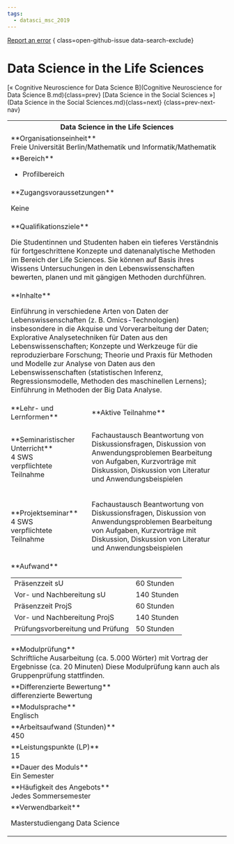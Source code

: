```yaml
---
tags:
  - datasci_msc_2019
---
```

[Report an error](https://github.com/SGSSGene/FUB-SUP/issues/new?title=Error%20in%20%22Data%20Science%20in%20the%20Life%20Sciences%22&body=There%20seems%20to%20be%20an%20error%20in%20module%20%22Data%20Science%20in%20the%20Life%20Sciences%22%2E%0A%0A%3CDescribe%20here%20a%20slightly%20more%20detailed%20description%20of%20what%20is%20wrong%3E&labels=bug)
{ class=open-github-issue data-search-exclude}

# Data Science in the Life Sciences

[« Cognitive Neuroscience for Data Science B](Cognitive Neuroscience for Data Science B.md){class=prev}
[Data Science in the Social Sciences »](Data Science in the Social Sciences.md){class=next}
{class=prev-next-nav}

<table markdown id="moduledesc">
<tr markdown class="moduledesc_head"><th colspan="2">Data Science in the Life Sciences </th></tr>
<tr markdown><td colspan="2">**Organisationseinheit**   <br>Freie Universität Berlin/Mathematik und Informatik/Mathematik</td></tr>

<tr markdown><td colspan="2">**Bereich**<br>


- Profilbereich

</td></tr>

<tr markdown><td colspan="2">**Zugangsvoraussetzungen** <br>

Keine


</td></tr>
<tr markdown><td colspan="2">**Qualifikationsziele**    <br>

Die Studentinnen und Studenten haben ein tieferes Verständnis für
fortgeschrittene Konzepte und datenanalytische Methoden im Bereich der Life
Sciences. Sie können auf Basis ihres Wissens Untersuchungen in den
Lebenswissenschaften bewerten, planen und mit gängigen Methoden durchführen.


</td></tr>
<tr markdown><td colspan="2">**Inhalte**                <br>

Einführung in verschiedene Arten von Daten der Lebenswissenschaften (z. B.
Omics-Technologien) insbesondere in die Akquise und Vorverarbeitung der
Daten; Explorative Analysetechniken für Daten aus den Lebenswissenschaften;
Konzepte und Werkzeuge für die reproduzierbare Forschung; Theorie und Praxis
für Methoden und Modelle zur Analyse von Daten aus den Lebenswissenschaften
(statistischen Inferenz, Regressionsmodelle, Methoden des maschinellen
Lernens); Einführung in Methoden der Big Data Analyse.


</td></tr>

<tr markdown><td>**Lehr- und Lernformen**</td><td>**Aktive Teilnahme**</td></tr>
<tr markdown><td> **Seminaristischer Unterricht** <br>4 SWS <br> verpflichtete Teilnahme</td><td>

Fachaustausch Beantwortung von Diskussionsfragen, Diskussion von Anwendungsproblemen
Bearbeitung von Aufgaben, Kurzvorträge mit Diskussion, Diskussion von Literatur und Anwendungsbeispielen
</td></tr>
<tr markdown><td> **Projektseminar** <br>4 SWS <br> verpflichtete Teilnahme</td><td>

Fachaustausch Beantwortung von Diskussionsfragen, Diskussion von Anwendungsproblemen
Bearbeitung von Aufgaben, Kurzvorträge mit Diskussion, Diskussion von Literatur und Anwendungsbeispielen
</td></tr>
<tr markdown><td colspan="2">**Aufwand**                <br>
<table class="aufwand_table">
<tr><td>Präsenzzeit sU</td><td>60 Stunden</td></tr>
<tr><td>Vor- und Nachbereitung sU</td><td>140 Stunden</td></tr>
<tr><td>Präsenzzeit ProjS</td><td>60 Stunden</td></tr>
<tr><td>Vor- und Nachbereitung ProjS</td><td>140 Stunden</td></tr>
<tr><td>Prüfungsvorbereitung und Prüfung</td><td>50 Stunden</td></tr>
</table>

</td></tr>
<tr markdown><td colspan="2">**Modulprüfung**             <br>Schriftliche Ausarbeitung (ca. 5.000 Wörter) mit Vortrag der Ergebnisse (ca.
20 Minuten) Diese Modulprüfung kann auch als Gruppenprüfung stattfinden.


</td></tr>
<tr markdown><td colspan="2">**Differenzierte Bewertung** <br>differenzierte Bewertung

</td></tr>
<tr markdown><td colspan="2">**Modulsprache**             <br>Englisch</td></tr>
<tr markdown><td colspan="2">**Arbeitsaufwand (Stunden)** <br>450</td></tr>
<tr markdown><td colspan="2">**Leistungspunkte (LP)**     <br>15</td></tr>
<tr markdown><td colspan="2">**Dauer des Moduls**         <br>Ein Semester</td></tr>
<tr markdown><td colspan="2">**Häufigkeit des Angebots**  <br>Jedes Sommersemester</td></tr>
<tr markdown><td colspan="2">**Verwendbarkeit**           <br>

Masterstudiengang Data Science


</td></tr>

</table>
